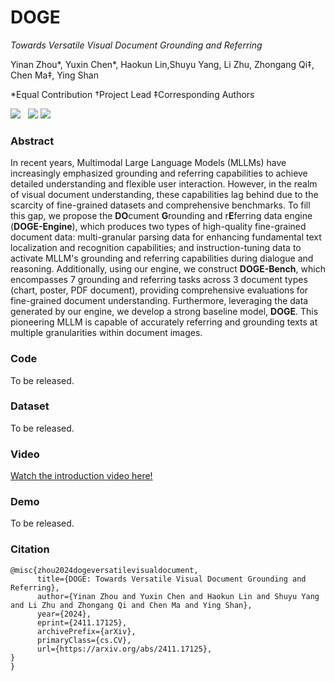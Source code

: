 # DOGE

*Towards Versatile Visual Document Grounding and Referring*

Yinan Zhou*, Yuxin Chen*, Haokun Lin,Shuyu Yang, Li Zhu, Zhongang Qi‡, Chen Ma‡, Ying Shan

*Equal Contribution †Project Lead ‡Corresponding Authors 

 <a href='https://zyinan99.github.io/'><img src='https://img.shields.io/badge/Project-Page-Green'></a> &nbsp;
 <a href="https://arxiv.org/pdf/2411.17125"><img src="https://img.shields.io/static/v1?label=Arxiv Preprint&message=DOGE&color=red&logo=arxiv"></a>
 <a href="https://www.youtube.com/watch?v=gfhF3oYH178&feature=youtu.be"><img src="https://img.shields.io/static/v1?label=Video&message=Video&color=orange&logo=youtube"></a>
 

 ### Abstract 
 In recent years, Multimodal Large Language Models (MLLMs) have increasingly emphasized grounding and referring capabilities to achieve detailed understanding and flexible user interaction. However, in the realm of visual document understanding, these capabilities lag behind due to the scarcity of fine-grained datasets and comprehensive benchmarks. To fill this gap, we propose the **DO**cument **G**rounding and r**E**ferring data engine (**DOGE-Engine**), which produces two types of high-quality fine-grained document data: multi-granular parsing data for enhancing fundamental text localization and recognition capabilities; and instruction-tuning data to activate MLLM's grounding and referring capabilities during dialogue and reasoning. Additionally, using our engine, we construct **DOGE-Bench**, which encompasses 7 grounding and referring tasks across 3 document types (chart, poster, PDF document), providing comprehensive evaluations for fine-grained document understanding. Furthermore, leveraging the data generated by our engine, we develop a strong baseline model, **DOGE**. This pioneering MLLM is capable of accurately referring and grounding texts at multiple granularities within document images.

 ### Code
 To be released.

 ### Dataset
 To be released.

 ### Video
[Watch the introduction video here!](https://www.youtube.com/watch?v=gfhF3oYH178&feature=youtu.be) 


 ### Demo
  To be released.

  
### Citation

```
@misc{zhou2024dogeversatilevisualdocument,
      title={DOGE: Towards Versatile Visual Document Grounding and Referring}, 
      author={Yinan Zhou and Yuxin Chen and Haokun Lin and Shuyu Yang and Li Zhu and Zhongang Qi and Chen Ma and Ying Shan},
      year={2024},
      eprint={2411.17125},
      archivePrefix={arXiv},
      primaryClass={cs.CV},
      url={https://arxiv.org/abs/2411.17125}, 
}
}
```

